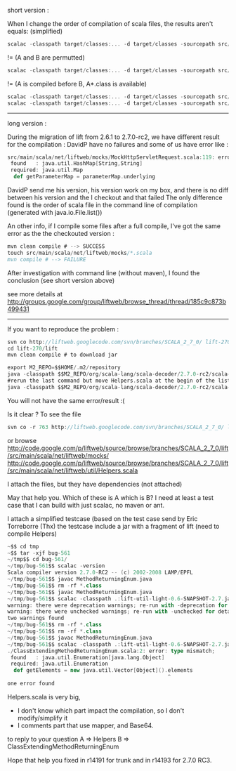 short version :

When I change the order of compilation of scala files, the results aren't equals:
(simplified)
```scala
scalac -classpath target/classes:... -d target/classes -sourcepath src/main/scala src/main/scala/A.scala src/main/scala/B.scala
```
!= (A and B are permutted)
```scala
scalac -classpath target/classes:... -d target/classes -sourcepath src/main/scala src/main/scala/B.scala src/main/scala/A.scala
```
!= (A is compiled before B, A*.class is available)
```scala
scalac -classpath target/classes:... -d target/classes -sourcepath src/main/scala src/main/scala/A.scala
scalac -classpath target/classes:... -d target/classes -sourcepath src/main/scala src/main/scala/B.scala
```
----

long version :

During the migration of lift from 2.6.1 to 2.7.0-rc2, we have different result for the compilation :
DavidP have no failures and some of us have error like :
```scala
src/main/scala/net/liftweb/mocks/MockHttpServletRequest.scala:119: error: type mismatch;
 found   : java.util.HashMap[String,String]
 required: java.util.Map
  def getParameterMap = parameterMap.underlying
```

DavidP send me his version, his version work on my box,
and there is no diff between his version and the I checkout and that failed
The only difference found is the order of scala file in the command line of compilation (generated with java.io.File.list())

An other info, if I compile some files after a full compile, I've got the same error as the the checkouted version :
```scala
mvn clean compile # --> SUCCESS
touch src/main/scala/net/liftweb/mocks/*.scala
mvn compile # --> FAILURE
```

After investigation with command line (without maven), I found the conclusion (see short version above)

see more details at http://groups.google.com/group/liftweb/browse_thread/thread/185c9c873b499431

----

If you want to reproduce the problem :
```scala
svn co http://liftweb.googlecode.com/svn/branches/SCALA_2_7_0/ lift-270
cd lift-270/lift
mvn clean compile # to download jar

export M2_REPO=$$HOME/.m2/repository 
java -classpath $$M2_REPO/org/scala-lang/scala-decoder/2.7.0-rc2/scala-decoder-2.7.0-rc2.jar:$$M2_REPO/org/scala-lang/scala-dbc/2.7.0-rc2/scala-dbc-2.7.0-rc2.jar:$$M2_REPO/org/scala-lang/scala-library/2.7.0-rc2/scala-library-2.7.0-rc2.jar:$$M2_REPO/org/scala-lang/scala-compiler/2.7.0-rc2/scala-compiler-2.7.0-rc2.jar -Xbootclasspath/a:$$M2_REPO/org/scala-lang/scala-library/2.7.0-rc2/scala-library-2.7.0-rc2.jar -Xmx1024m scala.tools.nsc.Main -classpath target/classes:$$M2_REPO/log4j/log4j/1.2.12/log4j-1.2.12.jar:$$M2_REPO/org/apache/derby/derby/10.2.2.0/derby-10.2.2.0.jar:$$M2_REPO/org/igniterealtime/smack/smackx/3.0.4/smackx-3.0.4.jar:$$M2_REPO/org/igniterealtime/smack/smack/3.0.4/smack-3.0.4.jar:$$M2_REPO/javax/mail/mail/1.4/mail-1.4.jar:$$M2_REPO/javax/activation/activation/1.1/activation-1.1.jar:$$M2_REPO/commons-collections/commons-collections/3.2/commons-collections-3.2.jar:$$M2_REPO/javax/servlet/servlet-api/2.4/servlet-api-2.4.jar:$$M2_REPO/commons-httpclient/commons-httpclient/3.0.1/commons-httpclient-3.0.1.jar:$$M2_REPO/commons-logging/commons-logging/1.0.3/commons-logging-1.0.3.jar:$$M2_REPO/commons-codec/commons-codec/1.3/commons-codec-1.3.jar:$$M2_REPO/org/scala-lang/scala-library/2.7.0-rc2/scala-library-2.7.0-rc2.jar:$$M2_REPO/mysql/mysql-connector-java/5.0.4/mysql-connector-java-5.0.4.jar:$$M2_REPO/com/rabbitmq/rabbitmq-client/1.2.0/rabbitmq-client-1.2.0.jar:$$M2_REPO/org/apache/commons/commons-io/1.3.2/commons-io-1.3.2.jar:$$M2_REPO/commons-fileupload/commons-fileupload/1.2/commons-fileupload-1.2.jar:$$M2_REPO/com/h2database/h2/1.0.63/h2-1.0.63.jar -d target/classes -sourcepath src/main/scala  src/main/scala/net/liftweb/mocks/MockHttpServletResponse.scala src/main/scala/net/liftweb/mocks/MockServletContext.scala src/main/scala/net/liftweb/mocks/MockHttpServletRequest.scala src/main/scala/net/liftweb/util/Helpers.scala
#rerun the last command but move Helpers.scala at the begin of the list
java -classpath $$M2_REPO/org/scala-lang/scala-decoder/2.7.0-rc2/scala-decoder-2.7.0-rc2.jar:$$M2_REPO/org/scala-lang/scala-dbc/2.7.0-rc2/scala-dbc-2.7.0-rc2.jar:$$M2_REPO/org/scala-lang/scala-library/2.7.0-rc2/scala-library-2.7.0-rc2.jar:$$M2_REPO/org/scala-lang/scala-compiler/2.7.0-rc2/scala-compiler-2.7.0-rc2.jar -Xbootclasspath/a:$$M2_REPO/org/scala-lang/scala-library/2.7.0-rc2/scala-library-2.7.0-rc2.jar -Xmx1024m scala.tools.nsc.Main -classpath target/classes:$$M2_REPO/log4j/log4j/1.2.12/log4j-1.2.12.jar:$$M2_REPO/org/apache/derby/derby/10.2.2.0/derby-10.2.2.0.jar:$$M2_REPO/org/igniterealtime/smack/smackx/3.0.4/smackx-3.0.4.jar:$$M2_REPO/org/igniterealtime/smack/smack/3.0.4/smack-3.0.4.jar:$$M2_REPO/javax/mail/mail/1.4/mail-1.4.jar:$$M2_REPO/javax/activation/activation/1.1/activation-1.1.jar:$$M2_REPO/commons-collections/commons-collections/3.2/commons-collections-3.2.jar:$$M2_REPO/javax/servlet/servlet-api/2.4/servlet-api-2.4.jar:$$M2_REPO/commons-httpclient/commons-httpclient/3.0.1/commons-httpclient-3.0.1.jar:$$M2_REPO/commons-logging/commons-logging/1.0.3/commons-logging-1.0.3.jar:$$M2_REPO/commons-codec/commons-codec/1.3/commons-codec-1.3.jar:$$M2_REPO/org/scala-lang/scala-library/2.7.0-rc2/scala-library-2.7.0-rc2.jar:$$M2_REPO/mysql/mysql-connector-java/5.0.4/mysql-connector-java-5.0.4.jar:$$M2_REPO/com/rabbitmq/rabbitmq-client/1.2.0/rabbitmq-client-1.2.0.jar:$$M2_REPO/org/apache/commons/commons-io/1.3.2/commons-io-1.3.2.jar:$$M2_REPO/commons-fileupload/commons-fileupload/1.2/commons-fileupload-1.2.jar:$$M2_REPO/com/h2database/h2/1.0.63/h2-1.0.63.jar -d target/classes -sourcepath src/main/scala  src/main/scala/net/liftweb/util/Helpers.scala src/main/scala/net/liftweb/mocks/MockHttpServletResponse.scala src/main/scala/net/liftweb/mocks/MockServletContext.scala src/main/scala/net/liftweb/mocks/MockHttpServletRequest.scala
```

You will not have the same error/result :(

Is it clear ?
To see the file
```scala
svn co -r 763 http://liftweb.googlecode.com/svn/branches/SCALA_2_7_0/ lift-270
```
or browse 
http://code.google.com/p/liftweb/source/browse/branches/SCALA_2_7_0/lift/src/main/scala/net/liftweb/mocks/
http://code.google.com/p/liftweb/source/browse/branches/SCALA_2_7_0/lift/src/main/scala/net/liftweb/util/Helpers.scala

I attach the files, but they have dependencies (not attached)

May that help you.
Which of these is A which is B? I need at least a test case that I can build with just scalac, no maven or ant.

I attach a simplified testcase (based on the test case send by Eric Torreborre (Thx)
the testcase include a jar with a fragment of lift (need to compile Helpers)

```scala
~$$ cd tmp
~$$ tar -xjf bug-561
~/tmp$$ cd bug-561/
~/tmp/bug-561$$ scalac -version
Scala compiler version 2.7.0-RC2 -- (c) 2002-2008 LAMP/EPFL
~/tmp/bug-561$$ javac MethodReturningEnum.java 
~/tmp/bug-561$$ rm -rf *.class
~/tmp/bug-561$$ javac MethodReturningEnum.java 
~/tmp/bug-561$$ scalac -classpath .:lift-util-light-0.6-SNAPSHOT-2.7.jar Helpers.scala ./ClassExtendingMethodReturningEnum.scala
warning: there were deprecation warnings; re-run with -deprecation for details
warning: there were unchecked warnings; re-run with -unchecked for details
two warnings found
~/tmp/bug-561$$ rm -rf *.class
~/tmp/bug-561$$ rm -rf *.class
~/tmp/bug-561$$ javac MethodReturningEnum.java 
~/tmp/bug-561$$ scalac -classpath .:lift-util-light-0.6-SNAPSHOT-2.7.jar ./ClassExtendingMethodReturningEnum.scala Helpers.scala
./ClassExtendingMethodReturningEnum.scala:2: error: type mismatch;
 found   : java.util.Enumeration[java.lang.Object]
 required: java.util.Enumeration
  def getElements = new java.util.Vector[Object]().elements
                                                   ^
one error found

```

Helpers.scala is very big, 
- I don't know which part impact the compilation, so I don't modify/simplify it
- I comments part that use mapper, and Base64.

to reply to your question
A => Helpers
B => ClassExtendingMethodReturningEnum

Hope that help you
fixed in r14191 for trunk and in r14193 for 2.7.0 RC3.

